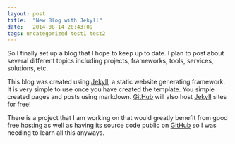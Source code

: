 ```yaml
---
layout: post
title:  "New Blog with Jekyll"
date:   2014-08-14 20:43:09
tags: uncategorized test1 test2
---
```

So I finally set up a blog that I hope to keep up to date. I plan to post about several different topics including projects, frameworks, tools, services, solutions, etc.

This blog was created using [Jekyll](http://jekyllrb.com), a static website generating framework. It is very simple to use once you have created the template. You simple created pages and posts using markdown. [GitHub](https://github.com) will also host [Jekyll](http://jekyllrb.com) sites for free!

There is a project that I am working on that would greatly benefit from good free hosting as well as having its source code public on [GitHub](https://github.com) so I was needing to learn all this anyways.